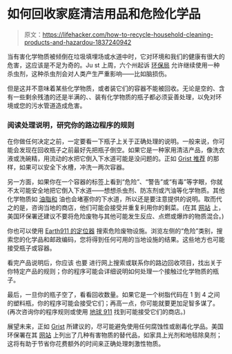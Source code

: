 # 如何回收家庭清洁用品和危险化学品

> 原文：<https://lifehacker.com/how-to-recycle-household-cleaning-products-and-hazardou-1837240942>

当有害化学物质被倾倒在垃圾填埋场或水道中时，它对环境和我们的健康有很大的危害，这应该是不足为奇的。Ju st 上周，六个州起诉 [环保局](https://thehill.com/policy/energy-environment/456560-epa-sued-over-decision-to-allow-use-of-pesticide-tied-to-brain) 允许继续使用一种杀虫剂，这种杀虫剂会对人类产生严重影响——比如脑损伤。



但是这并不意味着某些化学物质，或者装它们的容器不能被回收。无论是空的、含有一些剩余残渣的还是半满的、、装有化学物质的瓶子都必须妥善处理，以免对环境或您的污水管道造成危害。

### 阅读处理说明，研究你的路边程序的规则

在你做任何决定之前，一定要看一下瓶子上关于正确处理的说明。一般来说，你可能会发现在回收瓶子之前最好先把瓶子倒空。如果它是一种家用清洁产品，像洗衣液或洗碗精，用流动的水把它倒入下水道可能是没问题的。正如 [Grist 推荐](https://grist.org/living/ask-umbra-is-it-ok-to-recycle-bottles-that-have-been-full-of-chemicals/) 的那样，如果可以安全下水槽，冲洗一两次容器。

另一方面，如果你在一个容器的标签上看到“危险”、“警告”或“有毒”等字眼，你就不太可能安全地把它倒入下水道——想想杀虫剂、防冻剂或汽油等化学物质。其他化学物质如 [油脂和](https://lifehacker.com/how-to-properly-dispose-of-grease-and-oil-1570863303) 油也会堵塞你的下水道，所以还是要注意提供的说明。取而代之的是，咨询当地的商店，他们可能会接受并重复利用你的剩菜。(在其 [网站](https://www.epa.gov/hw/household-hazardous-waste-hhw#MGMT) 上，美国环保署还建议不要将危险废物与其他可能发生反应、点燃或爆炸的物质混合。)

你也可以使用 [Earth911 的定位器](https://search.earth911.com/) 搜索危险废物设施。浏览左侧的“危险”类别，搜索您的化学品和邮政编码，您将得到任何可用的当地设施的结果。这些地方也可能接受瓶子或容器。

看完产品说明后，你应该 也要 进行网上搜索或联系你的路边回收项目，找出关于你特定产品的规则；你的程序可能会详细说明如何处理一个接触过化学物质的瓶子。

最后，一旦你的瓶子空了，看看回收数量。如果它是一个树脂代码在 1 到 4 之间的塑料瓶，你的程序可能会接受它们；再高一点，你可能就要更加足智多谋了。(再次咨询你的程序规则或使用 [地球 911](https://search.earth911.com/) 找到可能接受它们的商店。)

展望未来，正如 [Grist](https://grist.org/living/ask-umbra-is-it-ok-to-recycle-bottles-that-have-been-full-of-chemicals/) 所建议的，尽可能避免使用任何腐蚀性或剧毒化学品。美国环保署在其 [网站](https://www.epa.gov/hw/household-hazardous-waste-hhw#MGMT) 上列出了几种有害物质的替代品，如家具上光剂和地毯除臭剂；这将有助于节省你花费额外的时间来正确处理刺激性物质。